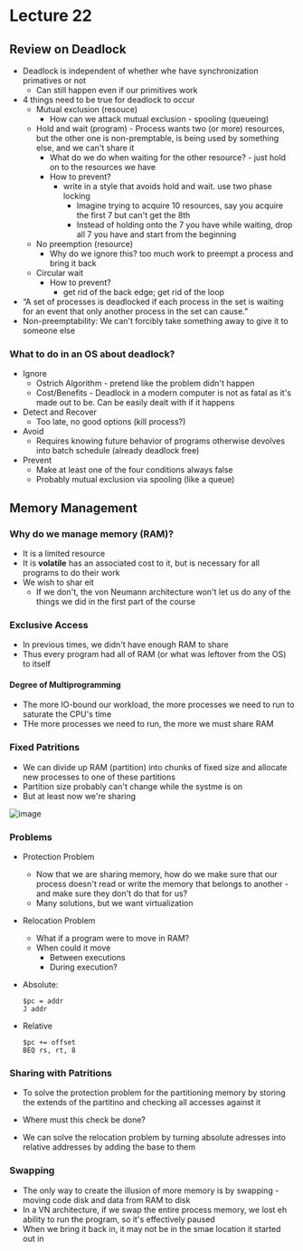 # Lecture 22

## Review on Deadlock

* Deadlock is independent of whether whe have synchronization primatives or not
  * Can still happen even if our primitives work
* 4 things need to be true for deadlock to occur
  * Mutual exclusion (resouce)
    * How can we attack mutual exclusion - spooling (queueing) 
  * Hold and wait (program) - Process wants two (or more) resources, but the other one is non-premptable, is being used by something else, and we can't share it
    * What do we do when waiting for the other resource? - just hold on to the resources we have
    * How to prevent?
      * write in a style that avoids hold and wait. use two phase locking
        * Imagine trying to acquire 10 resources, say you acquire the first 7 but can't get the 8th
        * Instead of holding onto the 7 you have while waiting, drop all 7 you have and start from the beginning  
  * No preemption (resource)
    * Why do we ignore this? too much work to preempt a process and bring it back  
  * Circular wait
    * How to prevent?
      * get rid of the back edge; get rid of the loop
* “A set of processes is deadlocked if each process in the set is waiting for an event that only another process in the set can cause.”
* Non-preemptability: We can't forcibly take something away to give it to someone else

### What to do in an OS about deadlock?

* Ignore
  * Ostrich Algorithm - pretend like the problem didn't happen
  * Cost/Benefits - Deadlock in a modern computer is not as fatal as it's made out to be. Can be easily dealt with if it happens
* Detect and Recover
  * Too late, no good options (kill process?)
* Avoid
  * Requires knowing future behavior of programs otherwise devolves into batch schedule (already deadlock free)
* Prevent
  * Make at least one of the four conditions always false
  * Probably mutual exclusion via spooling (like a queue)       

## Memory Management

### Why do we manage memory (RAM)?

* It is a limited resource
* It is **volatile** has an associated cost to it, but is necessary for all programs to do their work
* We wish to shar eit
  * If we don't, the von Neumann architecture won't let us do any of the things we did in the first part of the course
 
### Exclusive Access

* In previous times, we didn't have enough RAM to share
* Thus every program had all of RAM (or what was leftover from the OS) to itself

#### Degree of Multiprogramming

* The more IO-bound our workload, the more processes we need to run to saturate the CPU's time
* THe more processes we need to run, the more we must share RAM

### Fixed Patritions

* We can divide up RAM (partition) into chunks of fixed size and allocate new processes to one of these partitions
* Partition size probably can't change while the systme is on
* But at least now we're sharing

![image](https://github.com/Clester31/1550-notes/assets/91839534/44ad34af-f154-4a5d-b437-5b1040039509)

### Problems

* Protection Problem
  * Now that we are sharing memory, how do we make sure that our process doesn't read or write the memory that belongs to another - and make sure they don't do that for us?
  * Many solutions, but we want virtualization 

* Relocation Problem
  * What if a program were to move in RAM?
  * When could it move
    * Between executions
    * During execution?
   
* Absolute:
  ```
  $pc = addr
  J addr
  ```
* Relative
  ```
  $pc += offset
  BEQ rs, rt, 8
  ```

### Sharing with Patritions
* To solve the protection problem for the partitioning memory by storing the extends of the partitino and checking all accesses against it
* Where must this check be done?

* We can solve the relocation problem by turning absolute adresses into relative addresses by adding the base to them

### Swapping

* The only way to create the illusion of more memory is by swapping - moving code disk and data from RAM to disk
* In a VN architecture, if we swap the entire process memory, we lost eh ability to run the program, so it's effectively paused
* When we bring it back in, it may not be in the smae location it started out in
